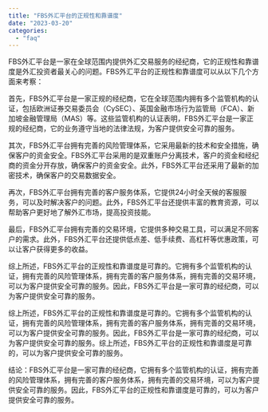 ```yaml
---
title: "FBS外汇平台的正规性和靠谱度"
date: "2023-03-20"
categories: 
  - "faq"
---
```


FBS外汇平台是一家在全球范围内提供外汇交易服务的经纪商，它的正规性和靠谱度是外汇投资者最关心的问题。FBS外汇平台的正规性和靠谱度可以从以下几个方面来考察：

首先，FBS外汇平台是一家正规的经纪商，它在全球范围内拥有多个监管机构的认证，包括欧洲证券交易委员会（CySEC）、英国金融市场行为监管局（FCA）、新加坡金融管理局（MAS）等。这些监管机构的认证表明，FBS外汇平台是一家正规的经纪商，它的业务遵守当地的法律法规，为客户提供安全可靠的服务。

其次，FBS外汇平台拥有完善的风险管理体系，它采用最新的技术和安全措施，确保客户的资金安全。FBS外汇平台采用的是双重账户分离技术，客户的资金和经纪商的资金分开存放，确保客户的资金安全。此外，FBS外汇平台还采用了最新的加密技术，确保客户的交易数据安全。

再次，FBS外汇平台拥有完善的客户服务体系，它提供24小时全天候的客服服务，可以及时解决客户的问题。此外，FBS外汇平台还提供丰富的教育资源，可以帮助客户更好地了解外汇市场，提高投资技能。

最后，FBS外汇平台拥有完善的交易环境，它提供多种交易工具，可以满足不同客户的需求。此外，FBS外汇平台还提供低点差、低手续费、高杠杆等优惠政策，可以让客户获得更多的收益。

综上所述，FBS外汇平台的正规性和靠谱度是可靠的。它拥有多个监管机构的认证，拥有完善的风险管理体系，拥有完善的客户服务体系，拥有完善的交易环境，可以为客户提供安全可靠的服务。因此，FBS外汇平台是一家可靠的经纪商，可以为客户提供安全可靠的服务。

综上所述，FBS外汇平台的正规性和靠谱度是可靠的。它拥有多个监管机构的认证，拥有完善的风险管理体系，拥有完善的客户服务体系，拥有完善的交易环境，可以为客户提供安全可靠的服务。因此，FBS外汇平台是一家可靠的经纪商，可以为客户提供安全可靠的服务。综上所述，FBS外汇平台的正规性和靠谱度是可靠的，可以为客户提供安全可靠的服务。

结论：FBS外汇平台是一家可靠的经纪商，它拥有多个监管机构的认证，拥有完善的风险管理体系，拥有完善的客户服务体系，拥有完善的交易环境，可以为客户提供安全可靠的服务。因此，FBS外汇平台的正规性和靠谱度是可靠的，可以为客户提供安全可靠的服务。
